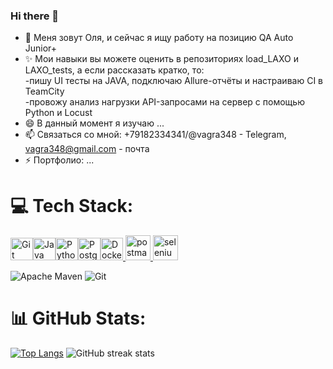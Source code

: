 ### Hi there 👋


- 🔭 Меня зовут Оля, и сейчас я ищу работу на позицию QA Auto Junior+
- ✨ Мои навыки вы можете оценить в репозиториях load_LAXO и LAXO_tests, а если рассказать кратко, то:  
        -пишу UI тесты на JAVA, подключаю Allure-отчёты и настраиваю CI в TeamCity  
        -провожу анализ нагрузки API-запросами на сервер с помощью Python и Locust  
- 😄 В данный момент я изучаю ...
- 📫 Связаться со мной: +79182334341/@vagra348 - Telegram, vagra348@gmail.com - почта
- ⚡ Портфолио: ...


# 💻 Tech Stack:

<p align="left">
<a href="https://git-scm.com/" target="_blank" rel="noreferrer"><img src="https://raw.githubusercontent.com/danielcranney/readme-generator/main/public/icons/skills/git-colored.svg" width="36" height="36" alt="Git" /></a><a href="https://www.oracle.com/java/" target="_blank" rel="noreferrer"><img src="https://raw.githubusercontent.com/danielcranney/readme-generator/main/public/icons/skills/java-colored.svg" width="36" height="36" alt="Java" /></a><a href="https://www.python.org/" target="_blank" rel="noreferrer"><img src="https://raw.githubusercontent.com/danielcranney/readme-generator/main/public/icons/skills/python-colored.svg" width="36" height="36" alt="Python" /></a><a href="https://www.postgresql.org/" target="_blank" rel="noreferrer"><img src="https://raw.githubusercontent.com/danielcranney/readme-generator/main/public/icons/skills/postgresql-colored.svg" width="36" height="36" alt="PostgreSQL" /></a><a href="https://www.docker.com/" target="_blank" rel="noreferrer"><img src="https://raw.githubusercontent.com/danielcranney/readme-generator/main/public/icons/skills/docker-colored.svg" width="36" height="36" alt="Docker" /></a><a href="https://postman.com" target="_blank" rel="noreferrer"> <img src="https://www.vectorlogo.zone/logos/getpostman/getpostman-icon.svg" alt="postman" width="40" height="40"/> </a> <a href="https://www.selenium.dev" target="_blank" rel="noreferrer"> <img src="https://raw.githubusercontent.com/detain/svg-logos/780f25886640cef088af994181646db2f6b1a3f8/svg/selenium-logo.svg" alt="selenium" width="40" height="40"/> </a> 
        
![Apache Maven](https://img.shields.io/badge/Apache%20Maven-C71A36?style=for-the-badge&logo=Apache%20Maven&logoColor=white) ![Git](https://img.shields.io/badge/git-%23F05033.svg?style=for-the-badge&logo=git&logoColor=white)
</p>

# 📊 GitHub Stats:
[![Top Langs](https://github-readme-stats.vercel.app/api/top-langs/?username=vagra348)](https://github.com/anuraghazra/github-readme-stats) ![GitHub streak stats](https://streak-stats.demolab.com/?user=vagra348)  


